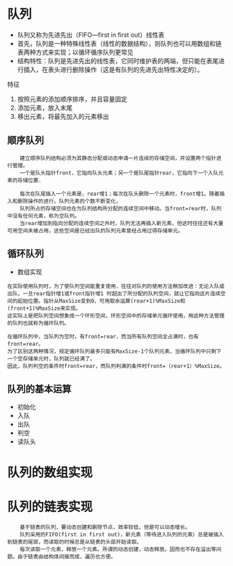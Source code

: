 # 队列
- 队列又称为先进先出（FIFO—first in first out）线性表
- 首先，队列是一种特殊线性表（线性的数据结构），则队列也可以用数组和链表两种方式来实现；以循环循序队列更常见
- 结构特性：队列是先进先出的线性表，它同时维护表的两端，但只能在表尾进行插入，在表头进行删除操作（这是有队列的先进先出特性决定的）。

特征
1. 按照元素的添加顺序排序，并且容量固定
2. 添加元素，放入末尾
3. 移出元素，将最先加入的元素移出


## 顺序队列
```
    建立顺序队列结构必须为其静态分配或动态申请一片连续的存储空间，并设置两个指针进行管理。
    一个是队头指针front，它指向队头元素；另一个是队尾指针rear，它指向下一个入队元素的存储位置.

    每次在队尾插入一个元素是，rear增1；每次在队头删除一个元素时，front增1。随着插入和删除操作的进行，队列元素的个数不断变化，
    队列所占的存储空间也在为队列结构所分配的连续空间中移动。当front=rear时，队列中没有任何元素，称为空队列。
    当rear增加到指向分配的连续空间之外时，队列无法再插入新元素，但这时往往还有大量可用空间未被占用，这些空间是已经出队的队列元素曾经占用过得存储单元。
```


## 循环队列

- 数组实现
```
在实际使用队列时，为了使队列空间能重复使用，往往对队列的使用方法稍加改进：无论入队或出队，一旦rear指针增1或front指针增1 时超出了所分配的队列空间，就让它指向这片连续空间的起始位置。指针从MaxSize变到0，可用取余运算(rear+1)%MaxSize和(front+1)%MaxSize来实现。
这实际上是把队列空间想象成一个环形空间，环形空间中的存储单元循环使用，用这种方法管理的队列也就称为循环队列。

在循环队列中，当队列为空时，有front=rear，而当所有队列空间全占满时，也有front=rear。
为了区别这两种情况，规定循环队列最多只能有MaxSize-1个队列元素，当循环队列中只剩下一个空存储单元时，队列就已经满了。
因此，队列判空的条件时front=rear，而队列判满的条件时front=（rear+1）%MaxSize。
```


## 队列的基本运算
- 初始化
- 入队
- 出队
- 判空
- 读队头


# 队列的数组实现


# 队列的链表实现

```
    基于链表的队列，要动态创建和删除节点，效率较低，但是可以动态增长。
    队列采用的FIFO(first in first out)，新元素（等待进入队列的元素）总是被插入到链表的尾部，而读取的时候总是从链表的头部开始读取。
    每次读取一个元素，释放一个元素。所谓的动态创建，动态释放。因而也不存在溢出等问题。由于链表由结构体间接而成，遍历也方便。
```